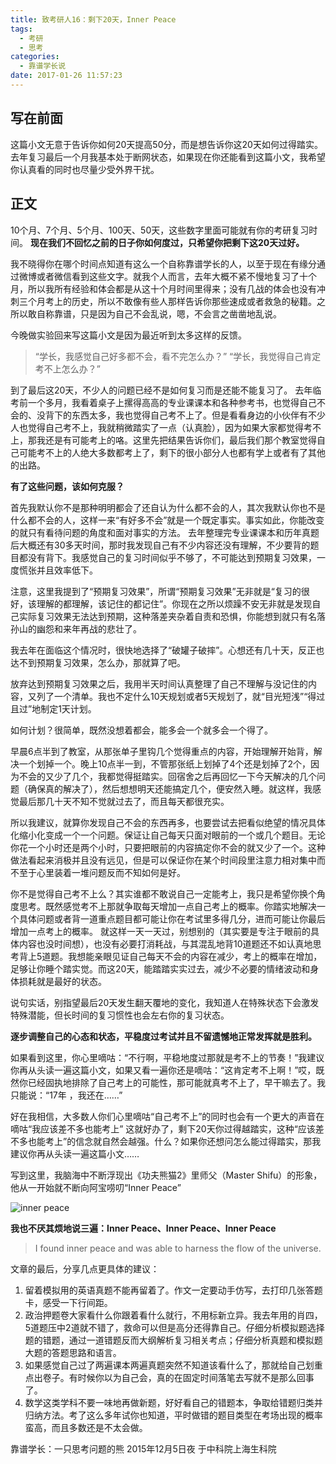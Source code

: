 ```yaml
---
title: 致考研人16：剩下20天，Inner Peace
tags:
  - 考研
  - 思考
categories:
  - 靠谱学长说
date: 2017-01-26 11:57:23
---
```



## 写在前面

这篇小文无意于告诉你如何20天提高50分，而是想告诉你这20天如何过得踏实。
去年复习最后一个月我基本处于断网状态，如果现在你还能看到这篇小文，我希望你认真看的同时也尽量少受外界干扰。

## 正文

10个月、7个月、5个月、100天、50天，这些数字里面可能就有你的考研复习时间。
**现在我们不回忆之前的日子你如何度过，只希望你把剩下这20天过好。**

<!-- more -->

我不晓得你在哪个时间点知道有这么一个自称靠谱学长的人，以至于现在有缘分通过微博或者微信看到这些文字。就我个人而言，去年大概不紧不慢地复习了十个月，所以我所有经验和体会都是从这十个月时间里得来；没有几战的体会也没有冲刺三个月考上的历史，所以不敢像有些人那样告诉你那些速成或者救急的秘籍。之所以敢自称靠谱，只是因为自己不会乱说，嗯，不会言之凿凿地乱说。

今晚做实验回来写这篇小文是因为最近听到太多这样的反馈。

>“学长，我感觉自己好多都不会，看不完怎么办？”
>“学长，我觉得自己肯定考不上怎么办？”

到了最后这20天，不少人的问题已经不是如何复习而是还能不能复习了。
去年临考前一个多月，我看着桌子上摞得高高的专业课课本和各种参考书，也觉得自己不会的、没背下的东西太多，我也觉得自己考不上了。但是看看身边的小伙伴有不少人也觉得自己考不上，我就稍微踏实了一点（认真脸），因为如果大家都觉得考不上，那我还是有可能考上的咯。这里先把结果告诉你们，最后我们那个教室觉得自己可能考不上的人绝大多数都考上了，剩下的很小部分人也都有学上或者有了其他的出路。

**有了这些问题，该如何克服？**

首先我默认你不是那种明明都会了还自认为什么都不会的人，其次我默认你也不是什么都不会的人，这样一来“有好多不会”就是一个既定事实。事实如此，你能改变的就只有看待问题的角度和面对事实的方法。
去年整理完专业课课本和历年真题后大概还有30多天时间，那时我发现自己有不少内容还没有理解，不少要背的题目都没有背下。我感觉自己的复习时间似乎不够了，不可能达到预期复习效果，一度慌张并且效率低下。

注意，这里我提到了“预期复习效果”，所谓“预期复习效果”无非就是“复习的很好，该理解的都理解，该记住的都记住”。你现在之所以烦躁不安无非就是发现自己实际复习效果无法达到预期，这种落差夹杂着自责和恐惧，你能想到就只有名落孙山的幽怨和来年再战的悲壮了。

我去年在面临这个情况时，很快地选择了“破罐子破摔”。心想还有几十天，反正也达不到预期复习效果，怎么办，那就算了吧。

放弃达到预期复习效果之后，我用半天时间认真整理了自己不理解与没记住的内容，又列了一个清单。我也不定什么10天规划或者5天规划了，就“目光短浅”“得过且过”地制定1天计划。

如何计划？很简单，既然没想着都会，能多会一个就多会一个得了。

早晨6点半到了教室，从那张单子里钩几个觉得重点的内容，开始理解开始背，解决一个划掉一个。晚上10点半一到，不管那张纸上划掉了4个还是划掉了2个，因为不会的又少了几个，我都觉得挺踏实。回宿舍之后再回忆一下今天解决的几个问题（确保真的解决了），然后想想明天还能搞定几个，便安然入睡。就这样，我感觉最后那几十天不知不觉就过去了，而且每天都很充实。

所以我建议，就算你发现自己不会的东西再多，也要尝试去把看似绝望的情况具体化缩小化变成一个一个问题。保证让自己每天只面对眼前的一个或几个题目。无论你花一个小时还是两个小时，只要把眼前的内容搞定你不会的就又少了一个。这种做法看起来消极并且没有远见，但是可以保证你在某个时间段里注意力相对集中而不至于心里装着一堆问题反而不知如何是好。

你不是觉得自己考不上么？其实谁都不敢说自己一定能考上，我只是希望你换个角度思考。既然感觉考不上那就争取每天增加一点自己考上的概率。你踏实地解决一个具体问题或者背一道重点题目都可能让你在考试里多得几分，进而可能让你最后增加一点考上的概率。
就这样一天一天过，别想别的（其实要是专注于眼前的具体内容也没时间想），也没有必要打消耗战，与其混乱地背10道题还不如认真地思考背上5道题。我想能亲眼见证自己每天不会的内容在减少，考上的概率在增加，足够让你睡个踏实觉。而这20天，能踏踏实实过去，减少不必要的情绪波动和身体损耗就是最好的状态。

说句实话，别指望最后20天发生翻天覆地的变化，我知道人在特殊状态下会激发特殊潜能，但长时间的复习惯性也会左右你的复习状态。

**逐步调整自己的心态和状态，平稳度过考试并且不留遗憾地正常发挥就是胜利。**

如果看到这里，你心里嘀咕：“不行啊，平稳地度过那就是考不上的节奏！”我建议你再从头读一遍这篇小文，如果又看一遍你还是嘀咕：“这肯定考不上啊！”哎，既然你已经固执地排除了自己考上的可能性，那可能就真考不上了，早干嘛去了。我只能说：“17年 ，我还在……”

好在我相信，大多数人你们心里嘀咕“自己考不上”的同时也会有一个更大的声音在嘀咕“我应该差不多也能考上”
这就好办了，剩下20天你过得越踏实，这种“应该差不多也能考上”的信念就自然会越强。什么？如果你还想问怎么能过得踏实，那我建议你再从头读一遍这篇小文……

写到这里，我脑海中不断浮现出《功夫熊猫2》里师父（Master Shifu）的形象，他从一开始就不断向阿宝唠叨“Inner Peace”

![inner peace](/uploads/zkyr16-1.jpg)

**我也不厌其烦地说三遍：Inner Peace、Inner Peace、Inner Peace**

>I found inner peace and was able to harness the flow of the universe.

文章的最后，分享几点更具体的建议：
1. 留着模拟用的英语真题不能再留着了。作文一定要动手仿写，去打印几张答题卡，感受一下行间距。
2. 政治押题卷大家看什么你跟着看什么就行，不用标新立异。我去年用的肖四，5道题压中2道就不错了，救命可以但是高分还得靠自己。仔细分析模拟题选择题的错题，通过一道错题反而大纲解析复习相关考点；仔细分析真题和模拟题大题的答题思路和语言。
3. 如果感觉自己过了两遍课本两遍真题突然不知道该看什么了，那就给自己划重点出卷子。有时候你以为自己会，真的在固定时间落笔去写就不是那么回事了。
4. 数学这类学科不要一味地再做新题，好好看自己的错题本，争取给错题归类并归纳方法。考了这么多年试你也知道，平时做错的题目类型在考场出现的概率蛮高，而且多数还是不太会做。


靠谱学长：一只思考问题的熊
2015年12月5日夜
于中科院上海生科院